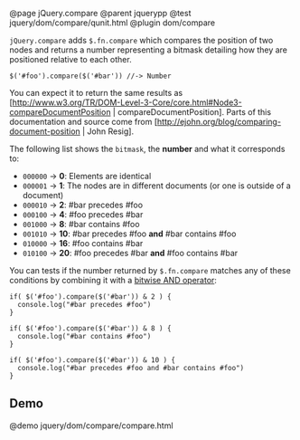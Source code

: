 @page jQuery.compare
@parent jquerypp
@test jquery/dom/compare/qunit.html
@plugin dom/compare

`jQuery.compare` adds `$.fn.compare` which compares the position of two nodes and returns a number representing
a bitmask detailing how they are positioned relative to each other.

    $('#foo').compare($('#bar')) //-> Number

You can expect it to return the same results as 
[http://www.w3.org/TR/DOM-Level-3-Core/core.html#Node3-compareDocumentPosition | compareDocumentPosition].
Parts of this documentation and source come from [http://ejohn.org/blog/comparing-document-position | John Resig].

The following list shows the `bitmask`, the __number__ and what it corresponds to:

- `000000` -> __0__: Elements are identical
- `000001` -> __1__: The nodes are in different documents (or one is outside of a document)
- `000010` -> __2__: #bar precedes #foo
- `000100` -> __4__: #foo precedes #bar
- `001000` -> __8__: #bar contains #foo
- `001010` -> __10__: #bar precedes #foo __and__ #bar contains #foo
- `010000` -> __16__: #foo contains #bar
- `010100` -> __20__: #foo precedes #bar __and__ #foo contains #bar

You can tests if the number returned by `$.fn.compare` matches any of these conditions by combining it with a [bitwise AND operator](https://developer.mozilla.org/en/JavaScript/Reference/Operators/Bitwise_Operators):

    if( $('#foo').compare($('#bar')) & 2 ) {
      console.log("#bar precedes #foo")
    }

    if( $('#foo').compare($('#bar')) & 8 ) {
      console.log("#bar contains #foo")
    }

    if( $('#foo').compare($('#bar')) & 10 ) {
      console.log("#bar precedes #foo and #bar contains #foo")
    }

## Demo

@demo jquery/dom/compare/compare.html
